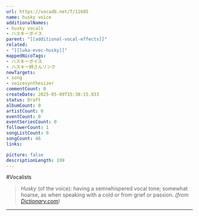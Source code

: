 ```yaml
---
url: https://vocadb.net/T/11605
name: husky voice
additionalNames: 
- husky vocals
- ハスキーボイス
parent: "[[additional-vocal-effects]]"
related:
- "[[luka-evec-husky]]"
mappedNicoTags:
- ハスキーボイス
- ハスキー姉さんリンク
newTargets:
- song
- voicesynthesizer
commentCount: 0
createDate: 2025-05-09T15:38:15.933
status: Draft
albumCount: 0
artistCount: 0
eventCount: 0
eventSeriesCount: 0
followerCount: 1
songListCount: 0
songCount: 46
links: 

picture: false
descriptionLength: 199
---
```


#Vocalists

> _Husky_ (of the voice): having a semiwhispered vocal tone; somewhat hoarse, as when speaking with a cold or from grief or passion.
_(from [Dictionary.com](https://www.dictionary.com/browse/husky))_

---

